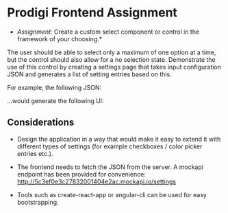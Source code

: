 # Prodigi Frontend Assignment

* *Assignment*: Create a custom select component or control in the framework of your choosing.*

The user should be able to select only a maximum of one option at a time, but the control should also allow for a no selection state. Demonstrate the use of this control by creating a settings page that takes input configuration JSON and generates a list of setting entries based on this. 

For example, the following JSON:

...would generate the following UI:

## Considerations

* Design the application in a way that would make it easy to extend it with different types of settings (for example checkboxes / color picker entries etc.).

* The frontend needs to fetch the JSON from the server. A mockapi endpoint has been provided for convenience: http://5c3ef0e3c27832001404e2ac.mockapi.io/settings

* Tools such as create-react-app or angular-cli can be used for easy bootstrapping.
